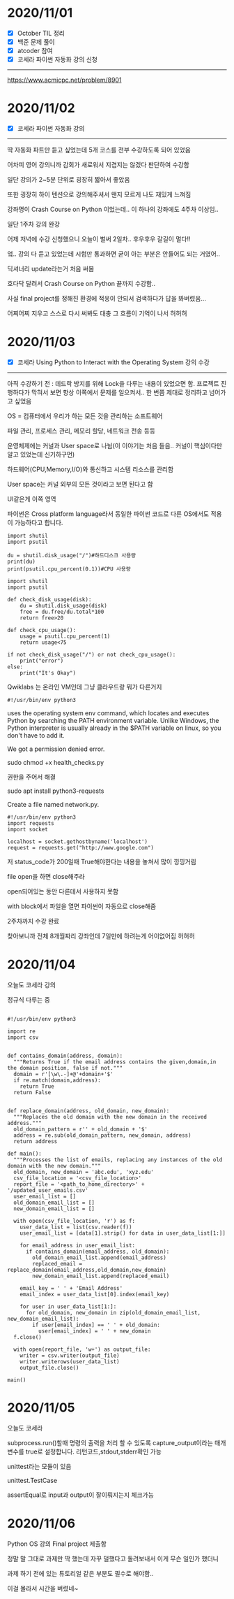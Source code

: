 # 2020/11/01
- [x] October TIL 정리
- [x] 백준 문제 풀이
- [x] atcoder 참여
- [x] 코세라 파이썬 자동화 강의 신청
---

<https://www.acmicpc.net/problem/8901>

# 2020/11/02
- [x] 코세라 파이썬 자동화 강의

---

딱 자동화 파트만 듣고 싶었는데 5개 코스를 전부 수강하도록 되어 있었음

어차피 영어 강의니까 감회가 새로워서 지겹지는 않겠다 판단하여 수강함

일단 강의가 2~5분 단위로 굉장히 짧아서 좋았음

또한 굉장히 하이 텐션으로 강의해주셔서 왠지 모르게 나도 재밌게 느껴짐

강좌명이 Crash Course on Python 이었는데.. 이 하나의 강좌에도 4주차 이상임..

일단 1주차 강의 완강

어제 저녁에 수강 신청했으니 오늘이 벌써 2일차.. 후우후우 갈길이 멀다!!

엌.. 강의 다 듣고 있었는데 시험만 통과하면 굳이 아는 부분은 안들어도 되는 거였어..

딕셔너리 update라는거 처음 써봄

호다닥 달려서 Crash Course on Python 끝까지 수강함..

사실 final project를 정해진 환경에 적응이 안되서 검색하다가 답을 봐버렸음...

어찌어찌 지우고 스스로 다시 써봐도 대충 그 흐름이 기억이 나서 허허허

# 2020/11/03

- [x] 코세라 Using Python to Interact with the Operating System 강의 수강

---

아직 수강하기 전 : 데드락 방지를 위해 Lock을 다루는 내용이 있었으면 함. 프로젝트 진행하다가 막혀서 보면 항상 이쪽에서 문제를 일으켜서.. 한 번쯤 제대로 정리하고 넘어가고 싶었음

OS = 컴퓨터에서 우리가 하는 모든 것을 관리하는 소프트웨어

파일 관리, 프로세스 관리, 메모리 할당, 네트워크 전송 등등

운영체제에는 커널과 User space로 나뉨(이 이야기는 처음 들음.. 커널이 핵심이다만 알고 있었는데 신기하구먼)

하드웨어(CPU,Memory,I/O)와 통신하고 시스템 리소스를 관리함

User space는 커널 외부의 모든 것이라고 보면 된다고 함

UI같은게 이쪽 영역

파이썬은 Cross platform language라서 동일한 파이썬 코드로 다른 OS에서도 적용이 가능하다고 합니다.

```python3
import shutil
import psutil

du = shutil.disk_usage("/")#하드디스크 사용량
print(du)
print(psutil.cpu_percent(0.1))#CPU 사용량
```



```python3
import shutil
import psutil

def check_disk_usage(disk):
    du = shutil.disk_usage(disk)
    free = du.free/du.total*100
    return free>20

def check_cpu_usage():
    usage = psutil.cpu_percent(1)
    return usage<75

if not check_disk_usage("/") or not check_cpu_usage():
    print("error")
else:
    print("It's Okay")
```

Qwiklabs 는 온라인 VM인데 그냥 클라우드랑 뭐가 다른거지


```
#!/usr/bin/env python3
```
uses the operating system env command, which locates and executes Python by searching the PATH environment variable. Unlike Windows, the Python interpreter is usually already in the $PATH variable on linux, so you don't have to add it.

We got a permission denied error.

sudo chmod +x health_checks.py

권한을 주어서 해결

sudo apt install python3-requests

Create a file named network.py. 

```python3
#!/usr/bin/env python3
import requests
import socket

localhost = socket.gethostbyname('localhost')
request = requests.get("http://www.google.com")
```
저 status_code가 200일때 True해야한다는 내용을 놓쳐서 많이 낑낑거림

file open을 하면 close해주라

open되어있는 동안 다른데서 사용하지 못함

with block에서 파일을 열면 파이썬이 자동으로 close해줌

2주차까지 수강 완료

찾아보니까 전체 8개월짜리 강좌인데 7일만에 하려는게 어이없어짐 허허허

# 2020/11/04

오늘도 코세라 강의

정규식 다루는 중


```python3

#!/usr/bin/env python3

import re
import csv


def contains_domain(address, domain):
  """Returns True if the email address contains the given,domain,in the domain position, false if not."""
  domain = r'[\w\.-]+@'+domain+'$'
  if re.match(domain,address):
    return True
  return False


def replace_domain(address, old_domain, new_domain):
  """Replaces the old domain with the new domain in the received address."""
  old_domain_pattern = r'' + old_domain + '$'
  address = re.sub(old_domain_pattern, new_domain, address)
  return address

def main():
  """Processes the list of emails, replacing any instances of the old domain with the new domain."""
  old_domain, new_domain = 'abc.edu', 'xyz.edu'
  csv_file_location = '<csv_file_location>'
  report_file = '<path_to_home_directory>' + '/updated_user_emails.csv'
  user_email_list = []
  old_domain_email_list = []
  new_domain_email_list = []

  with open(csv_file_location, 'r') as f:
    user_data_list = list(csv.reader(f))
    user_email_list = [data[1].strip() for data in user_data_list[1:]]

    for email_address in user_email_list:
      if contains_domain(email_address, old_domain):
        old_domain_email_list.append(email_address)
        replaced_email = replace_domain(email_address,old_domain,new_domain)
        new_domain_email_list.append(replaced_email)

    email_key = ' ' + 'Email Address'
    email_index = user_data_list[0].index(email_key)

    for user in user_data_list[1:]:
      for old_domain, new_domain in zip(old_domain_email_list, new_domain_email_list):
        if user[email_index] == ' ' + old_domain:
          user[email_index] = ' ' + new_domain
  f.close()

  with open(report_file, 'w+') as output_file:
    writer = csv.writer(output_file)
    writer.writerows(user_data_list)
    output_file.close()

main()
```

# 2020/11/05

오늘도 코세라

subprocess.run()할때 명령의 출력을 처리 할 수 ​​있도록 capture_output이라는 매개 변수를 true로 설정합니다. 리턴코드,stdout,stderr확인 가능

unittest라는 모듈이 있음

unittest.TestCase

assertEqual로 input과 output이 잘이뤄지는지 체크가능

# 2020/11/06

Python OS 강의 Final project 제출함

정말 말 그대로 과제만 딱 했는데 자꾸 덜했다고 돌려보내서 이게 무슨 일인가 했더니

과제 하기 전에 있는 튜토리얼 같은 부분도 필수로 해야함..

이걸 몰라서 시간을 버렸네~

